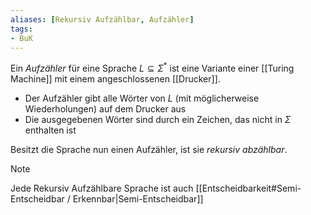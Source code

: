 ```yaml
---
aliases: [Rekursiv Aufzählbar, Aufzähler]
tags:
- BuK
---
```

Ein *Aufzähler* für eine Sprache $L\subseteq\Sigma^*$ ist eine Variante einer [[Turing Machine]] mit einem angeschlossenen [[Drucker]].

- Der Aufzähler gibt alle Wörter von $L$ (mit möglicherweise Wiederholungen) auf dem Drucker aus
- Die ausgegebenen Wörter sind durch ein Zeichen, das nicht in $\Sigma$  enthalten ist

Besitzt die Sprache nun einen Aufzähler, ist sie *rekursiv abzählbar*.

> [!NOTE] 
> Jede Rekursiv Aufzählbare Sprache ist auch [[Entscheidbarkeit#Semi-Entscheidbar / Erkennbar|Semi-Entscheidbar]]
